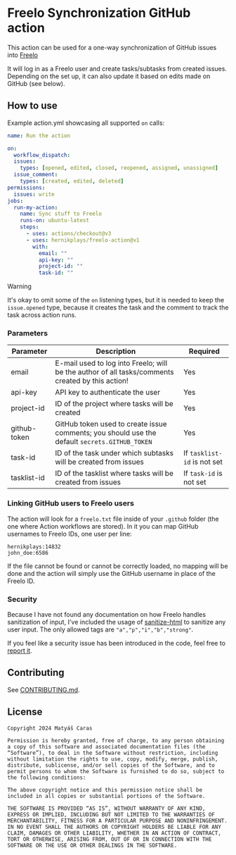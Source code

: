 # Freelo Synchronization GitHub action
This action can be used for a one-way synchronization of GitHub issues into [Freelo](https://freelo.io)

It will log in as a Freelo user and create tasks/subtasks from created issues. Depending on the set up, it can
also update it based on edits made on GitHub (see below).

## How to use
Example action.yml showcasing all supported `on` calls:

```yml
name: Run the action

on:
  workflow_dispatch:
  issues:
    types: [opened, edited, closed, reopened, assigned, unassigned]
  issue_comment:
    types: [created, edited, deleted]
permissions:
  issues: write
jobs:
  run-my-action:
    name: Sync stuff to Freelo
    runs-on: ubuntu-latest
    steps:
      - uses: actions/checkout@v3
      - uses: hernikplays/freelo-action@v1
        with:
          email: ""
          api-key: ""
          project-id: ""
          task-id: ""
```

> [!WARNING]
> It's okay to omit some of the `on` listening types, but it is needed to keep the `issue.opened` type,
> because it creates the task and the comment to track the task across action runs.

### Parameters
| Parameter    | Description                                                                                      | Required                    |
|--------------|--------------------------------------------------------------------------------------------------|-----------------------------|
| email        | E-mail used to log into Freelo; will be the author of all tasks/comments created by this action! | Yes                         |
| api-key      | API key to authenticate the user                                                                 | Yes                         |
| project-id   | ID of the project where tasks will be created                                                    | Yes                         |
| github-token | GitHub token used to create issue comments; you should use the default `secrets.GITHUB_TOKEN`    | Yes                         |
| task-id      | ID of the task under which subtasks will be created from issues                                  | If `tasklist-id` is not set |
| tasklist-id  | ID of the tasklist where tasks will be created from issues                                       | If `task-id` is not set     |

### Linking GitHub users to Freelo users
The action will look for a `freelo.txt` file inside of your `.github` folder (the one where Action workflows are stored).
In it you can map GitHub usernames to Freelo IDs, one user per line:

```
hernikplays:14832
john_doe:6586
```

If the file cannot be found or cannot be correctly loaded, no mapping will be done and the action will simply use the GitHub username in place of the Freelo ID.

### Security
Because I have not found any documentation on how Freelo handles sanitization of input, I've included the usage of [sanitize-html](https://www.npmjs.com/package/sanitize-html) to sanitize any user input. The only allowed tags are `"a","p","i","b","strong"`.

If you feel like a security issue has been introduced in the code, feel free to [report it](https://github.com/hernikplays/freelo-action/security/advisories/new).

## Contributing
See [CONTRIBUTING.md](https://github.com/hernikplays/freelo-action/blob/main/CONTRIBUTING.md).

## License
```
Copyright 2024 Matyáš Caras

Permission is hereby granted, free of charge, to any person obtaining a copy of this software and associated documentation files (the “Software”), to deal in the Software without restriction, including without limitation the rights to use, copy, modify, merge, publish, distribute, sublicense, and/or sell copies of the Software, and to permit persons to whom the Software is furnished to do so, subject to the following conditions:

The above copyright notice and this permission notice shall be included in all copies or substantial portions of the Software.

THE SOFTWARE IS PROVIDED “AS IS”, WITHOUT WARRANTY OF ANY KIND, EXPRESS OR IMPLIED, INCLUDING BUT NOT LIMITED TO THE WARRANTIES OF MERCHANTABILITY, FITNESS FOR A PARTICULAR PURPOSE AND NONINFRINGEMENT. IN NO EVENT SHALL THE AUTHORS OR COPYRIGHT HOLDERS BE LIABLE FOR ANY CLAIM, DAMAGES OR OTHER LIABILITY, WHETHER IN AN ACTION OF CONTRACT, TORT OR OTHERWISE, ARISING FROM, OUT OF OR IN CONNECTION WITH THE SOFTWARE OR THE USE OR OTHER DEALINGS IN THE SOFTWARE.
```